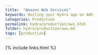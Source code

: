 ```yaml
---
title:  "Amazon Web Services"
keywords: Hosting your Hydra app on AWS
categories: Production
permalink: hydra/production/aws.html
folder: hydra/production/aws.md
tags: [production]
---
```


{% include links.html %}
